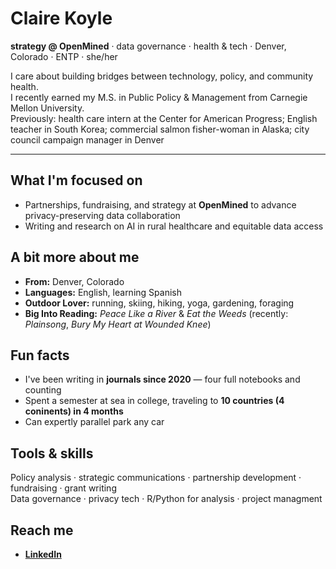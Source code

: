 # Claire Koyle

**strategy @ OpenMined** · data governance · health & tech · 
Denver, Colorado · ENTP · she/her

I care about building bridges between technology, policy, and community health.  
I recently earned my M.S. in Public Policy & Management from Carnegie Mellon University.  
Previously: health care intern at the Center for American Progress; English teacher in South Korea; commercial salmon fisher-woman in Alaska; city council campaign manager in Denver

---

## What I'm focused on
- Partnerships, fundraising, and strategy at **OpenMined** to advance privacy-preserving data collaboration  
- Writing and research on AI in rural healthcare and equitable data access

## A bit more about me
- **From:** Denver, Colorado  
- **Languages:** English, learning Spanish  
- **Outdoor Lover:** running, skiing, hiking, yoga, gardening, foraging  
- **Big Into Reading:** *Peace Like a River* & *Eat the Weeds* (recently: *Plainsong*, *Bury My Heart at Wounded Knee*)

## Fun facts
- I've been writing in **journals since 2020** — four full notebooks and counting
- Spent a semester at sea in college, traveling to **10 countries (4 coninents) in 4 months**
- Can expertly parallel park any car

## Tools & skills
Policy analysis · strategic communications · partnership development · fundraising · grant writing  
Data governance · privacy tech · R/Python for analysis · project managment 

## Reach me
- **[LinkedIn](https://www.linkedin.com/in/claire-koyle/)**   
